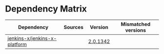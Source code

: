 # Dependency Matrix

Dependency | Sources | Version | Mismatched versions
---------- | ------- | ------- | -------------------
[jenkins-x/jenkins-x-platform](https://github.com/jenkins-x/jenkins-x-platform.git) |  | [2.0.1342](https://github.com/jenkins-x/jenkins-x-platform/releases/tag/v2.0.1342) | 
